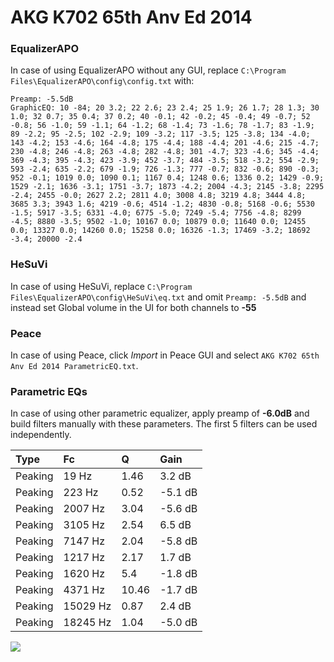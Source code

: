 # AKG K702 65th Anv Ed 2014

### EqualizerAPO
In case of using EqualizerAPO without any GUI, replace `C:\Program Files\EqualizerAPO\config\config.txt`
with:
```
Preamp: -5.5dB
GraphicEQ: 10 -84; 20 3.2; 22 2.6; 23 2.4; 25 1.9; 26 1.7; 28 1.3; 30 1.0; 32 0.7; 35 0.4; 37 0.2; 40 -0.1; 42 -0.2; 45 -0.4; 49 -0.7; 52 -0.8; 56 -1.0; 59 -1.1; 64 -1.2; 68 -1.4; 73 -1.6; 78 -1.7; 83 -1.9; 89 -2.2; 95 -2.5; 102 -2.9; 109 -3.2; 117 -3.5; 125 -3.8; 134 -4.0; 143 -4.2; 153 -4.6; 164 -4.8; 175 -4.4; 188 -4.4; 201 -4.6; 215 -4.7; 230 -4.8; 246 -4.8; 263 -4.8; 282 -4.8; 301 -4.7; 323 -4.6; 345 -4.4; 369 -4.3; 395 -4.3; 423 -3.9; 452 -3.7; 484 -3.5; 518 -3.2; 554 -2.9; 593 -2.4; 635 -2.2; 679 -1.9; 726 -1.3; 777 -0.7; 832 -0.6; 890 -0.3; 952 -0.1; 1019 0.0; 1090 0.1; 1167 0.4; 1248 0.6; 1336 0.2; 1429 -0.9; 1529 -2.1; 1636 -3.1; 1751 -3.7; 1873 -4.2; 2004 -4.3; 2145 -3.8; 2295 -2.4; 2455 -0.0; 2627 2.2; 2811 4.0; 3008 4.8; 3219 4.8; 3444 4.8; 3685 3.3; 3943 1.6; 4219 -0.6; 4514 -1.2; 4830 -0.8; 5168 -0.6; 5530 -1.5; 5917 -3.5; 6331 -4.0; 6775 -5.0; 7249 -5.4; 7756 -4.8; 8299 -4.5; 8880 -3.5; 9502 -1.0; 10167 0.0; 10879 0.0; 11640 0.0; 12455 0.0; 13327 0.0; 14260 0.0; 15258 0.0; 16326 -1.3; 17469 -3.2; 18692 -3.4; 20000 -2.4
```

### HeSuVi
In case of using HeSuVi, replace `C:\Program Files\EqualizerAPO\config\HeSuVi\eq.txt` and omit `Preamp:
-5.5dB` and instead set Global volume in the UI for both channels to **-55**

### Peace
In case of using Peace, click *Import* in Peace GUI and select `AKG K702 65th Anv Ed 2014 ParametricEQ.txt`.

### Parametric EQs
In case of using other parametric equalizer, apply preamp of **-6.0dB** and build filters manually with
these parameters. The first 5 filters can be used independently.

| Type    | Fc       |     Q | Gain    |
|:--------|:---------|:------|:--------|
| Peaking | 19 Hz    |  1.46 | 3.2 dB  |
| Peaking | 223 Hz   |  0.52 | -5.1 dB |
| Peaking | 2007 Hz  |  3.04 | -5.6 dB |
| Peaking | 3105 Hz  |  2.54 | 6.5 dB  |
| Peaking | 7147 Hz  |  2.04 | -5.8 dB |
| Peaking | 1217 Hz  |  2.17 | 1.7 dB  |
| Peaking | 1620 Hz  |  5.4  | -1.8 dB |
| Peaking | 4371 Hz  | 10.46 | -1.7 dB |
| Peaking | 15029 Hz |  0.87 | 2.4 dB  |
| Peaking | 18245 Hz |  1.04 | -5.0 dB |

![](https://raw.githubusercontent.com/jaakkopasanen/AutoEq/master/results/innerfidelity/sbaf-serious/AKG%20K702%2065th%20Anv%20Ed%202014/AKG%20K702%2065th%20Anv%20Ed%202014.png)